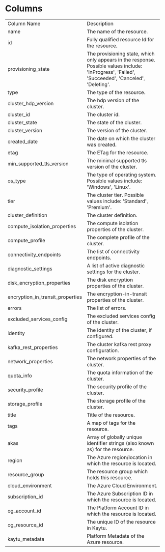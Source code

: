 # Columns  

<table>
	<tr><td>Column Name</td><td>Description</td></tr>
	<tr><td>name</td><td>The name of the resource.</td></tr>
	<tr><td>id</td><td>Fully qualified resource Id for the resource.</td></tr>
	<tr><td>provisioning_state</td><td>The provisioning state, which only appears in the response. Possible values include: &#39;InProgress&#39;, &#39;Failed&#39;, &#39;Succeeded&#39;, &#39;Canceled&#39;, &#39;Deleting&#39;.</td></tr>
	<tr><td>type</td><td>The type of the resource.</td></tr>
	<tr><td>cluster_hdp_version</td><td>The hdp version of the cluster.</td></tr>
	<tr><td>cluster_id</td><td>The cluster id.</td></tr>
	<tr><td>cluster_state</td><td>The state of the cluster.</td></tr>
	<tr><td>cluster_version</td><td>The version of the cluster.</td></tr>
	<tr><td>created_date</td><td>The date on which the cluster was created.</td></tr>
	<tr><td>etag</td><td>The ETag for the resource.</td></tr>
	<tr><td>min_supported_tls_version</td><td>The minimal supported tls version of the cluster.</td></tr>
	<tr><td>os_type</td><td>The type of operating system. Possible values include: &#39;Windows&#39;, &#39;Linux&#39;.</td></tr>
	<tr><td>tier</td><td>The cluster tier. Possible values include: &#39;Standard&#39;, &#39;Premium&#39;.</td></tr>
	<tr><td>cluster_definition</td><td>The cluster definition.</td></tr>
	<tr><td>compute_isolation_properties</td><td>The compute isolation properties of the cluster.</td></tr>
	<tr><td>compute_profile</td><td>The complete profile of the cluster.</td></tr>
	<tr><td>connectivity_endpoints</td><td>The list of connectivity endpoints.</td></tr>
	<tr><td>diagnostic_settings</td><td>A list of active diagnostic settings for the cluster.</td></tr>
	<tr><td>disk_encryption_properties</td><td>The disk encryption properties of the cluster.</td></tr>
	<tr><td>encryption_in_transit_properties</td><td>The encryption-in-transit properties of the cluster.</td></tr>
	<tr><td>errors</td><td>The list of errors.</td></tr>
	<tr><td>excluded_services_config</td><td>The excluded services config of the cluster.</td></tr>
	<tr><td>identity</td><td>The identity of the cluster, if configured.</td></tr>
	<tr><td>kafka_rest_properties</td><td>The cluster kafka rest proxy configuration.</td></tr>
	<tr><td>network_properties</td><td>The network properties of the cluster.</td></tr>
	<tr><td>quota_info</td><td>The quota information of the cluster.</td></tr>
	<tr><td>security_profile</td><td>The security profile of the cluster.</td></tr>
	<tr><td>storage_profile</td><td>The storage profile of the cluster.</td></tr>
	<tr><td>title</td><td>Title of the resource.</td></tr>
	<tr><td>tags</td><td>A map of tags for the resource.</td></tr>
	<tr><td>akas</td><td>Array of globally unique identifier strings (also known as) for the resource.</td></tr>
	<tr><td>region</td><td>The Azure region/location in which the resource is located.</td></tr>
	<tr><td>resource_group</td><td>The resource group which holds this resource.</td></tr>
	<tr><td>cloud_environment</td><td>The Azure Cloud Environment.</td></tr>
	<tr><td>subscription_id</td><td>The Azure Subscription ID in which the resource is located.</td></tr>
	<tr><td>og_account_id</td><td>The Platform Account ID in which the resource is located.</td></tr>
	<tr><td>og_resource_id</td><td>The unique ID of the resource in Kaytu.</td></tr>
	<tr><td>kaytu_metadata</td><td>Platform Metadata of the Azure resource.</td></tr>
</table>